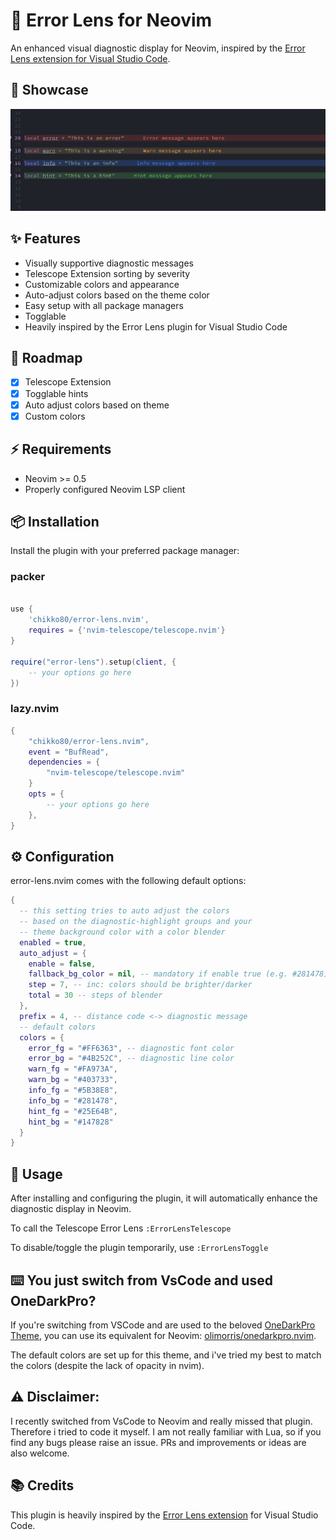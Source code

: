 # 🔎 Error Lens for Neovim

An enhanced visual diagnostic display for Neovim, inspired by the [Error Lens extension for Visual Studio Code](https://github.com/usernamehw/vscode-error-lens).

## 📸 Showcase

![Showcase of all diagnostic hints](media/error_lens_showcase.png "Showcase of all diagnostic hints")

## ✨ Features

- Visually supportive diagnostic messages
- Telescope Extension sorting by severity
- Customizable colors and appearance
- Auto-adjust colors based on the theme color
- Easy setup with all package managers
- Togglable
- Heavily inspired by the Error Lens plugin for Visual Studio Code

## 🚧 Roadmap

- [x] Telescope Extension
- [x] Togglable hints
- [x] Auto adjust colors based on theme
- [x] Custom colors

## ⚡️ Requirements

- Neovim >= 0.5
- Properly configured Neovim LSP client

## 📦 Installation

Install the plugin with your preferred package manager:

### packer

```lua

use {
    'chikko80/error-lens.nvim',
    requires = {'nvim-telescope/telescope.nvim'}
}

require("error-lens").setup(client, {
    -- your options go here
})
```

### lazy.nvim

```lua
{
    "chikko80/error-lens.nvim",
    event = "BufRead",
    dependencies = {
        "nvim-telescope/telescope.nvim"
    }
    opts = {
        -- your options go here
    },
}
```

## ⚙️ Configuration

error-lens.nvim comes with the following default options:

```lua
{
  -- this setting tries to auto adjust the colors
  -- based on the diagnostic-highlight groups and your
  -- theme background color with a color blender
  enabled = true,
  auto_adjust = {
    enable = false,
    fallback_bg_color = nil, -- mandatory if enable true (e.g. #281478)
    step = 7, -- inc: colors should be brighter/darker
    total = 30 -- steps of blender
  },
  prefix = 4, -- distance code <-> diagnostic message
  -- default colors
  colors = {
    error_fg = "#FF6363", -- diagnostic font color
    error_bg = "#4B252C", -- diagnostic line color
    warn_fg = "#FA973A",
    warn_bg = "#403733",
    info_fg = "#5B38E8",
    info_bg = "#281478",
    hint_fg = "#25E64B",
    hint_bg = "#147828"
  }
}
```

## 🚀 Usage

After installing and configuring the plugin, it will automatically enhance the diagnostic display in Neovim.

To call the Telescope Error Lens `:ErrorLensTelescope`

To disable/toggle the plugin temporarily, use `:ErrorLensToggle`

## ⌨️ You just switch from VsCode and used OneDarkPro?

If you're switching from VSCode and are used to the beloved [OneDarkPro Theme](https://marketplace.visualstudio.com/items?itemName=zhuangtongfa.Material-theme),
you can use its equivalent for Neovim: [olimorris/onedarkpro.nvim](https://github.com/olimorris/onedarkpro.nvim).

The default colors are set up for this theme, and i've tried my best to match the colors (despite the lack of opacity in nvim).

## ⚠️ Disclaimer:

I recently switched from VsCode to Neovim and really missed that plugin. Therefore i tried to code it myself.
I am not really familiar with Lua, so if you find any bugs please raise an issue.
PRs and improvements or ideas are also welcome.

## 📚 Credits

This plugin is heavily inspired by the [Error Lens extension](https://github.com/usernamehw/vscode-error-lens) for Visual Studio Code.
